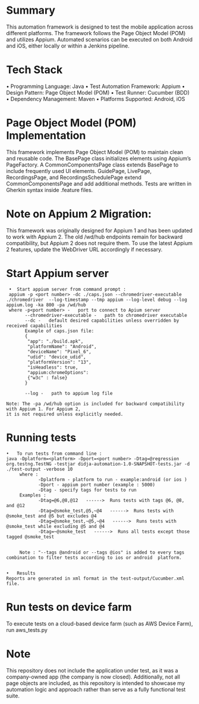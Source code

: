 
Summary
=======
This automation framework is designed to test the mobile application across different platforms.
The framework follows the Page Object Model (POM) and utilizes Appium. 
Automated scenarios can be executed on both Android and iOS, either locally or within a Jenkins pipeline.


Tech Stack
=============
• Programming Language: Java
• Test Automation Framework: Appium
• Design Pattern: Page Object Model (POM)
• Test Runner: Cucumber (BDD)
• Dependency Management: Maven
• Platforms Supported: Android, iOS


Page Object Model (POM) Implementation
========================================
This framework implements Page Object Model (POM) to maintain clean and reusable code.
The BasePage class initializes elements using Appium’s PageFactory.
A CommonComponentsPage class extends BasePage to include frequently used UI elements.
GuidePage, LivePage, RecordingsPage, and RecordingsSchedulePage extend 
CommonComponentsPage and add additional methods. Tests are written in Gherkin syntax inside .feature files.

Note on Appium 2 Migration:
============================
This framework was originally designed for Appium 1 and has been updated to work with Appium 2.
The old /wd/hub endpoints remain for backward compatibility, but Appium 2 does not require them.
To use the latest Appium 2 features, update the WebDriver URL accordingly if necessary.

Start Appium server
====================

     •  Start appium server from command prompt :
     appium -p <port number> -dc ./caps.json --chromedriver-executable ./chromedriver  --log-timestamp --tmp appium --log-level debug --log appium.log -ka 800 -pa /wd/hub
     where -p<port number> -   port to connect to Apium server
           --chromedriver-executable -   path to chromedriver executable
           --dc -   default desired capabilities unless overridden by received capabilities
           Example of caps.json file:
           {
            "app": "./build.apk",
            "platformName": "Android",
            "deviceName": "Pixel_6",
            "udid": "device_udid", 
            "platformVersion": "13",
            "isHeadless": true,
            "appium:chromeOptions":
            {"w3c" : false}
           }

           --log -   path to appium log file

    Note: The -pa /wd/hub option is included for backward compatibility with Appium 1. For Appium 2, 
    it is not required unless explicitly needed.



Running tests 
=============

    •   To run tests from command line :
    java -Dplatform=<platform> -Dport=<port number> -Dtag=@regression org.testng.TestNG -testjar didja-automation-1.0-SNAPSHOT-tests.jar -d ./test-output -verbose 10
         where :
                -Dplatform - platform to run - example:android (or ios )
                -Dport - appium port number (example : 5000)
                -Dtag - specify tags for tests to run
         Examples :
                -Dtag=@6,@8,@12   ------>  Runs tests with tags @6, @8, and @12  
                -Dtag=@smoke_test,@5,~@4   ------>  Runs tests with @smoke_test and @5 but excludes @4  
                -Dtag=@smoke_test,~@5,~@4   ------>  Runs tests with @smoke_test while excluding @5 and @4  
                -Dtag=~@smoke_test   ------>  Runs all tests except those tagged @smoke_test


         Note : "--tags @android or --tags @ios" is added to every tags combination to filter tests according to ios or android  platform.


    •   Results
	Reports are generated in xml format in the test-output/Cucumber.xml file.


Run tests on device farm
========================
To execute tests on a cloud-based device farm (such as AWS Device Farm), run aws_tests.py


Note
========================
This repository does not include the application under test, as it was a company-owned app (the company
is now closed). Additionally, not all page objects are included, as this repository is intended to showcase 
my automation logic and approach rather than serve as a fully functional test suite.


